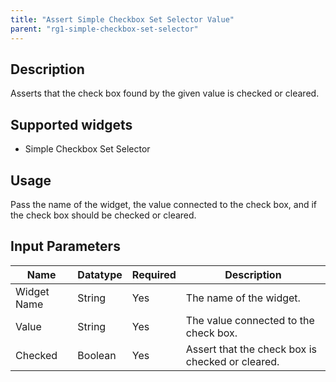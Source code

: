 ```yaml
---
title: "Assert Simple Checkbox Set Selector Value"
parent: "rg1-simple-checkbox-set-selector"
---
```

## Description
Asserts that the check box found by the given value is checked or cleared.

## Supported widgets
 + Simple Checkbox Set Selector

## Usage
Pass the name of the widget, the value connected to the check box, and if the check box should be checked or cleared.

## Input Parameters



Name | Datatype | Required | Description
---- | -------- | ------- |---------------
Widget Name | String | Yes | The name of the widget.
Value | String | Yes | The value connected to the check box.
Checked | Boolean | Yes | Assert that the check box is checked or cleared.
